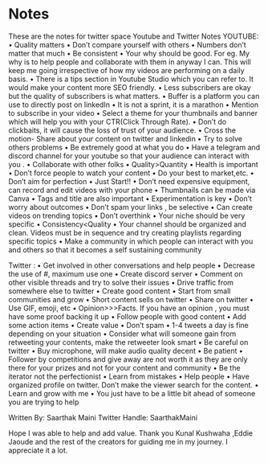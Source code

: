 # Notes
These are the notes for twitter space
Youtube and Twitter Notes
YOUTUBE:
•	Quality matters
•	Don’t compare yourself with others
•	Numbers don’t matter that much
•	Be consistent
•	Your why should be good. For eg. My why is to help people and collaborate with them in anyway I can. This will keep me going irrespective of how my videos are performing on a daily basis.
•	There is a tips section in Youtube Studio which you can refer to. It would make your content more SEO friendly.
•	Less subscribers are okay but the quality of subscribers  is what matters.
•	Buffer is a platform you can use to directly post on linkedIn
•	It is not a sprint, it is a marathon
•	Mention to subscribe in your video
•	Select a theme for your thumbnails and banner which will help you with your CTR(Click Through Rate).
•	Don’t do clickbaits, it will cause the loss of trust of your audience.
•	Cross the motion- Share about your content on twitter and linkedin
•	Try to solve others problems
•	Be extremely good at what you do
•	Have a telegram and discord channel for your youtube so that your audience can interact with you .
•	Collaborate with other folks
•	Quality>Quantity
•	Health is important
•	Don’t force people to watch your content
•	Do your best to market,etc.
•	Don’t aim for perfection
•	Just Start!!
•	Don’t need expensive equipment, can record and edit videos with your phone
•	Thumbnails can be made via Canva
•	Tags and title are also important
•	Experimentation is key
•	Don’t worry about outcomes
•	Don’t spam your links , be selective
•	Can create videos on trending topics
•	Don’t overthink
•	Your niche should be very specific
•	Consistency<Quality
•	Your channel should be organized and clean. Videos must be in sequence and try creating playlists regarding specific topics
•	Make a community in which people can interact with you and others so that it becomes a self sustaining community

Twitter :
•	Get involved in other conversations and help people
•	Decrease the use of #, maximum use one
•	Create discord server
•	Comment on other visible threads and try to solve their issues
•	Drive traffic from somewhere else to twitter
•	Create good content
•	Start from small communities and grow
•	Short content sells on twitter
•	Share on twitter
•	Use GIF, emoji, etc
•	Opinion>>>Facts. If you have an opinion , you must have some proof backing it up
•	Follow people with good content
•	Add some action items
•	Create value
•	Don’t spam
•	1-4 tweets a day is fine depending on your situation
•	Consider what will someone gain from retweeting your contents, make the retweeter look smart
•	Be careful on twitter
•	Buy microphone, will make audio quality decent
•	Be patient
•	Follower by competitions and give away are not worth it as they are only there for your prizes and not for your content and community
•	Be the iterator not the perfectionist
•	Learn from mistakes
•	Help people
•	Have organized profile on twitter. Don’t make the viewer search for the content.
•	Learn and grow with  me
•	You just have to be a little bit ahead of someone you are trying to help 


Written By: Saarthak Maini
Twitter Handle: SaarthakMaini

Hope I was able to help and add value. Thank you Kunal Kushwaha ,Eddie Jaoude and the rest of the creators for guiding me in my journey. I appreciate it a lot.
